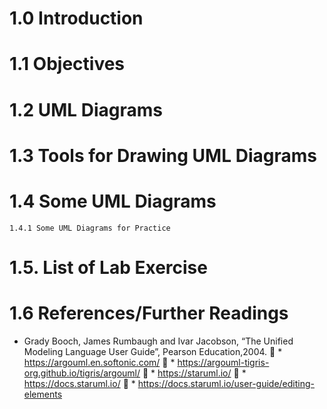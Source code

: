 # 1.0 Introduction 

# 1.1 Objectives 

# 1.2 UML Diagrams 

# 1.3 Tools for Drawing UML Diagrams 

# 1.4 Some UML Diagrams 
    1.4.1 Some UML Diagrams for Practice 

# 1.5. List of Lab Exercise 

# 1.6 References/Further Readings 

* Grady Booch, James Rumbaugh and Ivar  Jacobson, “The Unified Modeling Language 
User Guide”, Pearson Education,2004. 
 * https://argouml.en.softonic.com/ 
 * https://argouml-tigris-org.github.io/tigris/argouml/ 
 * https://staruml.io/ 
 * https://docs.staruml.io/ 
 * https://docs.staruml.io/user-guide/editing-elements
